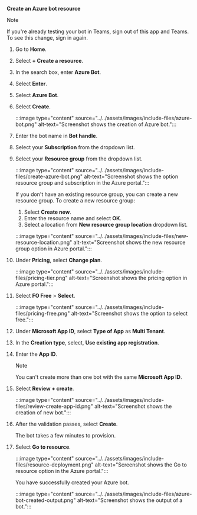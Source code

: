 **Create an Azure bot resource**

> [!NOTE]
> If you're already testing your bot in Teams, sign out of this app and Teams. To see this change, sign in again.

1. Go to **Home**.
1. Select **+ Create a resource**.
1. In the search box, enter **Azure Bot**.
1. Select **Enter**.
1. Select **Azure Bot**.
1. Select **Create**.

    :::image type="content" source="../../assets/images/include-files/azure-bot.png" alt-text="Screenshot shows the creation of Azure bot.":::

1. Enter the bot name in **Bot handle**.
1. Select your **Subscription** from the dropdown list.
1. Select your **Resource group** from the dropdown list.

    :::image type="content" source="../../assets/images/include-files/create-azure-bot.png" alt-text="Screenshot shows the option resource group and subscription in the Azure portal.":::

    If you don't have an existing resource group, you can create a new resource group. To create a new resource group:
    1. Select **Create new**.
    1. Enter the resource name and select **OK**.
    1. Select a location from **New resource group location** dropdown list.

    :::image type="content" source="../../assets/images/include-files/new-resource-location.png" alt-text="Screenshot shows the new resource group option in Azure portal.":::

1. Under **Pricing**, select **Change plan**.

    :::image type="content" source="../../assets/images/include-files/pricing-tier.png" alt-text="Screenshot shows the pricing option in Azure portal.":::

1. Select **FO Free** > **Select**.

    :::image type="content" source="../../assets/images/include-files/pricing-free.png" alt-text="Screenshot shows the option to select free.":::

1. Under **Microsoft App ID**, select **Type of App** as **Multi Tenant**.

1. In the **Creation type**, select, **Use existing app registration**.

1. Enter the **App ID**.

   <!-- You can also select **Use existing app registration** and enter existing **App ID**, **App tenant ID**, and **MSI resource ID**. -->

    > [!NOTE]
    > You can't create more than one bot with the same **Microsoft App ID**.

1. Select **Review + create**.

    :::image type="content" source="../../assets/images/include-files/review-create-app-id.png" alt-text="Screenshot shows the creation of new bot.":::

1. After the validation passes, select **Create**.

    The bot takes a few minutes to provision.

1. Select **Go to resource**.

    :::image type="content" source="../../assets/images/include-files/resource-deployment.png" alt-text="Screenshot shows the Go to resource option in the Azure portal.":::

    You have successfully created your Azure bot.

    :::image type="content" source="../../assets/images/include-files/azure-bot-created-output.png" alt-text="Screenshot shows the output of a bot.":::
